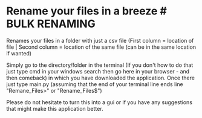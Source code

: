 # Rename your files in a breeze # BULK RENAMING
Renames your files in a folder with just a csv file (First column = location of file | Second column = location of the same file (can be in the same location if wanted)

Simply go to the directory/folder in the terminal (If you don't how to do that just type cmd in your windows search then go here in your browser -  and then comeback) in which you have downloaded the application. Once there just type main.py (assuming that the end of your terminal line ends line "Remane_Files>" or "Rename_Files$") 

Please do not hesitate to turn this into a gui or if you have any suggestions that might make this application better.
